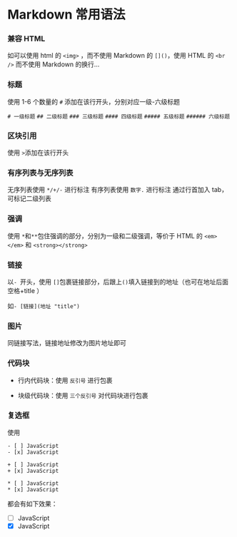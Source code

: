 # Markdown 常用语法

### 兼容 HTML

如可以使用 html 的 `<img>` ，而不使用 Markdown 的 `[]()`，使用 HTML 的 `<br />` 而不使用 Markdown 的换行...

### 标题

使用 1-6 个数量的 `#` 添加在该行开头，分别对应一级-六级标题

`# 一级标题`
`## 二级标题`
`### 三级标题`
`#### 四级标题`
`##### 五级标题`
`###### 六级标题`

### 区块引用

使用 `>`添加在该行开头

### 有序列表与无序列表

无序列表使用 `*/+/-` 进行标注
有序列表使用 `数字.` 进行标注
通过行首加入 tab，可标记二级列表

### 强调

使用 `*`和`**`包住强调的部分，分别为一级和二级强调，等价于 HTML 的 `<em></em>` 和 `<strong></strong>`

### 链接

以`- `开头，使用 `[]`包裹链接部分，后跟上`()`填入链接到的地址（也可在地址后面 空格+title ）

如`- [链接](地址 "title")`

### 图片

同链接写法，链接地址修改为图片地址即可

### 代码块

- 行内代码块：使用 `反引号` 进行包裹

- 块级代码块：使用 `三个反引号` 对代码块进行包裹

### 复选框

使用
```
- [ ] JavaScript
- [x] JavaScript
```
```
+ [ ] JavaScript
+ [x] JavaScript
```
```
* [ ] JavaScript
* [x] JavaScript
```
都会有如下效果：
- [ ] JavaScript
- [x] JavaScript
